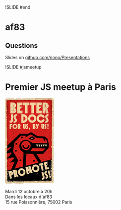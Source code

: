!SLIDE #end
# af83 #
## Questions ##

Slides on [github.com/nono/Presentations](http://github.com/nono/Presentations)


!SLIDE #jsmeetup
# Premier JS meetup à Paris #
![Promote.js](promotejsv.gif)

Mardi 12 octobre à 20h  
Dans les locaux d'af83  
15 rue Poissonnière, 75002 Paris
